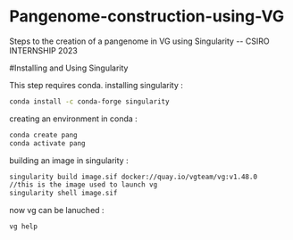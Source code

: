 # Pangenome-construction-using-VG
Steps to the creation of a pangenome in VG using Singularity -- CSIRO INTERNSHIP 2023

#Installing and Using Singularity


This step requires conda.
installing singularity :
```sh
conda install -c conda-forge singularity 
```
creating an environment in conda :
```sh
conda create pang
conda activate pang
```
building an image in singularity :
```sh
singularity build image.sif docker://quay.io/vgteam/vg:v1.48.0   
//this is the image used to launch vg
singularity shell image.sif
```
now vg can be lanuched :
```sh
vg help 
```
